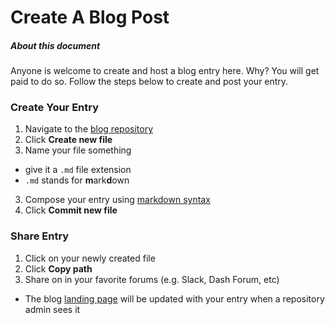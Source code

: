 # Create A Blog Post

##### About this document

Anyone is welcome to create and host a blog entry here.  Why?  You will get paid to do so.  Follow the steps below to create and post your entry. 

### Create Your Entry
1. Navigate to the [blog repository](https://github.com/dashcommunity/blog)
2. Click **Create new file**
3. Name your file something
  * give it a `.md` file extension
  *  `.md` stands for **m**ark**d**own
3. Compose your entry using [markdown syntax](https://guides.github.com/features/mastering-markdown/)
4. Click **Commit new file**

### Share Entry
1. Click on your newly created file
2. Click **Copy path**
3. Share on in your favorite forums (e.g. Slack, Dash Forum, etc)
  *  The blog [landing page](stillneedstobecreated) will be updated with your entry when a repository admin sees it
 

